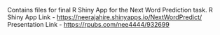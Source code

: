 Contains files for final R Shiny App for the Next Word Prediction task.
R Shiny App Link - https://neerajahire.shinyapps.io/NextWordPredict/
Presentation Link - https://rpubs.com/nee4444/932699
